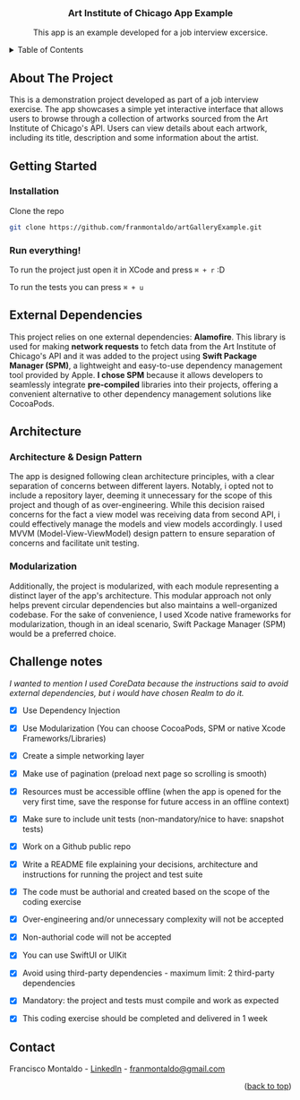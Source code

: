 <br />
<div align="center">
  <h3 align="center">Art Institute of Chicago App Example</h3>
  <p align="center">
    This app is an example developed for a job interview excersice. 
  </p>
</div>

<details>
  <summary>Table of Contents</summary>
  <ol>
    <li>
      <a href="#about-the-project">About The Project</a>
    </li>
    <li>
      <a href="#getting-started">Getting Started</a>
      <ul>
        <li><a href="#installation">Installation</a></li>
      </ul>
    </li>
    <li><a href="#external-dependencies">External Dependecies</a></li>
    <li><a href="#architecture">Architecture</a></li>
    <li><a href="#challenge-notes">Challenge Notes</a></li>
    <li><a href="#contact">Contact</a></li>
  </ol>
</details>

## About The Project
This is a demonstration project developed as part of a job interview exercise. The app showcases a simple yet interactive interface that allows users to browse through a collection of artworks sourced from the Art Institute of Chicago's API. Users can view details about each artwork, including its title, description and some information about the artist. 

## Getting Started
### Installation
Clone the repo
   ```sh
   git clone https://github.com/franmontaldo/artGalleryExample.git
   ```
### Run everything!
To run the project just open it in XCode and press `⌘ + r` :D

To run the tests you can press `⌘ + u`

## External Dependencies
This project relies on one external dependencies: **Alamofire**. This library is used for making **network requests** to fetch data from the Art Institute of Chicago's API and it was added to the project using **Swift Package Manager (SPM)**, a lightweight and easy-to-use dependency management tool provided by Apple. **I chose SPM** because it allows developers to seamlessly integrate **pre-compiled** libraries into their projects, offering a convenient alternative to other dependency management solutions like CocoaPods.

## Architecture

### Architecture & Design Pattern
The app is designed following clean architecture principles, with a clear separation of concerns between different layers. Notably, i opted not to include a repository layer, deeming it unnecessary for the scope of this project and though of as over-engineering. While this decision raised concerns for the fact a view model was receiving data from second API, i could effectively manage the models and view models accordingly. I used MVVM (Model-View-ViewModel) design pattern to ensure separation of concerns and facilitate unit testing.

### Modularization
Additionally, the project is modularized, with each module representing a distinct layer of the app's architecture. This modular approach not only helps prevent circular dependencies but also maintains a well-organized codebase. For the sake of convenience, I used Xcode native frameworks for modularization, though in an ideal scenario, Swift Package Manager (SPM) would be a preferred choice.

## Challenge notes
_I wanted to mention I used CoreData because the instructions said to avoid external dependencies, but i would have chosen Realm to do it._

- [x] Use Dependency Injection
- [x] Use Modularization (You can choose CocoaPods, SPM or native Xcode Frameworks/Libraries)
- [x] Create a simple networking layer
- [x] Make use of pagination (preload next page so scrolling is smooth)
- [x] Resources must be accessible offline (when the app is opened for the very first time, save the response for future access in an offline context)
- [x] Make sure to include unit tests (non-mandatory/nice to have: snapshot tests)
- [x] Work on a Github public repo

- [x] Write a README file explaining your decisions, architecture and instructions for running the project and test suite
- [x] The code must be authorial and created based on the scope of the coding exercise
- [x] Over-engineering and/or unnecessary complexity will not be accepted
- [x] Non-authorial code will not be accepted
- [x] You can use SwiftUI or UIKit
- [x] Avoid using third-party dependencies - maximum limit: 2 third-party dependencies
- [x] Mandatory: the project and tests must compile and work as expected
- [x] This coding exercise should be completed and delivered in 1 week

## Contact
Francisco Montaldo - [LinkedIn](https://linkedin.com/in/franmontaldo/) - franmontaldo@gmail.com 

<p align="right">(<a href="#readme-top">back to top</a>)</p>

